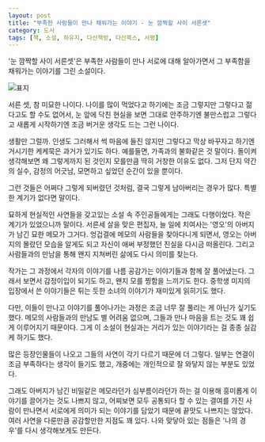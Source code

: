 ```yaml
---
layout: post
title: "부족한 사람들이 만나 채워가는 이야기 - 눈 깜짝할 사이 서른셋"
category: 도서
tags: [책, 소설, 하유지, 다산책방, 다산북스, 서평]
---
```


'눈 깜짝할 사이 서른셋'은
부족한 사람들이 만나 서로에 대해 알아가면서 그 부족함을 채워가는 이야기를 그린 소설이다.

![표지](https://lh3.googleusercontent.com/ncezmTPyATgOuA4EhXGmBlpqqgVGU7XvEX2854MrQe6Mf5ICjx0dHitpeL7gzVOWwqUbnqybO9RChw=s480)

서른 셋, 참 미묘한 나이다.
나이를 많이 먹었다고 하기에는 조금 그렇지만
그렇다고 젊다고도 할 수도 없어서,
눈 앞에 닥친 현실을 보면
그대로 안주하기엔 불만스럽고
그렇다고 새롭게 시작하기엔 조금 버거운 생각도 드는 그런 나이다.

생활만 그럴까.
인생도 그러해서 썩 마음에 들진 않지만 그렇다고 막상 바꾸자고 하기엔 거시기한 케케묵은 과거가 있기도 하다.
예를들면, 가족과의 불화같은 것 말이다.
돌이켜 생각해보면 왜 그렇게까지 된 것인지 모를만큼 딱히 거창한 이유도 없다.
그저 단지 약간의 실수, 감정의 어긋남, 모면하고 싶었던 순간이 있을 뿐이다.

그런 것들은 어쩌다 그렇게 되버렸던 것처럼,
결국 그렇게 남아버리는 경우가 많다.
특별한 계기가 없다면 말이다.

묘하게 현실적인 사연들을 갖고있는 소설 속 주인공들에게는 그래도 다행이었다.
작은 계기가 있었으니까 말이다.
서른세 살을 맞은 편집자, 늘 일에 치여사는 '영오'의 아버지가 남긴 묘한 메모가 그거다.
엉겁결에 메모의 사람들을 찾아다니게 되면서,
영오는 아버지의 몰랐던 모습을 알게도 되고
자신이 애써 부정했던 진실을 다시금 떠올린다.
그리고 사람들과의 만남을 통해 왠지 지쳐버린 삶에도 다시 의미를 찾는다.

작가는 그 과정에서 각자의 이야기를 나름 공감가는 이야기들과 함께 잘 풀어냈는다.
그래서 보면서 감정이입이 되기도 하고,
왠지 모를 찡함을 느끼기도 한다.
중학생 미지의 입장에서 쓴 이야기들은 튀는 듯한 소녀의 이야기가 재미있게 읽히기도 했다.

다만, 이들이 만나고 이야기를 풀어나가는 과정은 조금 너무 잘 풀리는 게 아닌가 싶기도 했다.
메모의 사람들과의 만남도 별 어려움 없으며,
그들과 만나 마음을 트는 것도 꽤 쉽게 이루어지기 때문이다.
그게 이 소설이 현실과는 거리가 있는 이야기라는 걸 종종 실감케 하기도 했다.

많은 등장인물들이 나오고 그들의 사연이 각기 다르기 때문에 더 그렇다.
일부는 연결이 조금 부족하다는 생각이 들기도 했고,
개중에는 개인적으로 잘 와닿지 않는 부분도 있었다.

그래도 아버지가 남긴 비밀같은 메모라던가 심부름이라던가 하는 걸 이용해
흥미롭게 이야기를 끌어가는 것도 나쁘지 않고,
어찌보면 모두 공통되다 할 수 있는 결여를 가진 사람이 만나면서
서로에게 의미가 되는 이야기를 담았기 때문에
끝맛도 나쁘지는 않았다.
여러 사연을 다룬만큼 공감할만한 지점도 꽤 있다.
나와 맞닿아 있는 점들은 '나의 경우'를 다시 생각해보게도 만든다.

